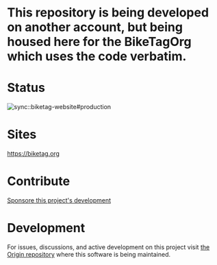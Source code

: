 # This repository is being developed on another account, but being housed here for the BikeTagOrg which uses the code verbatim.

<p align="center">

# Status

![sync::biketag-website#production](https://github.com/biketagorg/biketag-website/workflows/sync::biketag-website%23production/badge.svg)

</p>

<p align="center">

# Sites

https://biketag.org

</p>
<p align="center">

# Contribute

[Sponsore this project's development](https://github.com/sponsors/KenEucker)

</p>

<p align="center">

# Development

For issues, discussions, and active development on this project visit [the Origin repository](https://github.com/KenEucker/biketag-website) where this software is being maintained.

</p>
